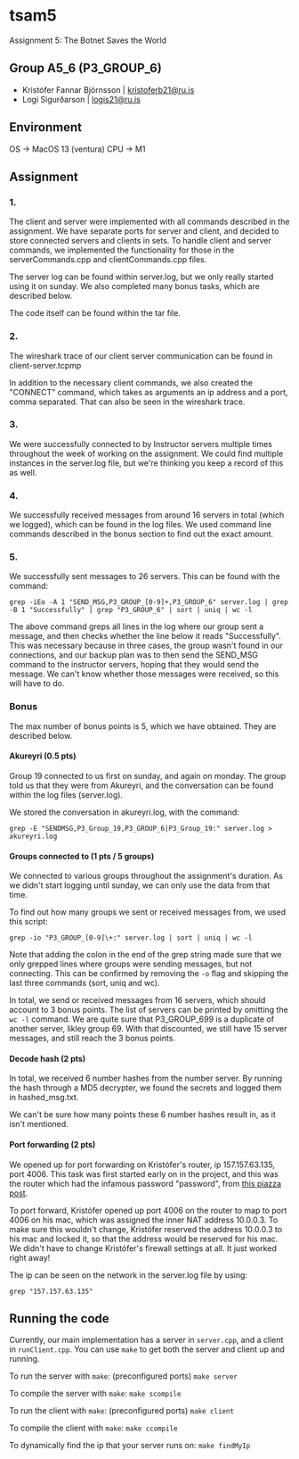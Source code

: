 # tsam5

Assignment 5: The Botnet Saves the World

## Group A5_6 (P3_GROUP_6)

- Kristófer Fannar Björnsson | kristoferb21@ru.is
- Logi Sigurðarson | logis21@ru.is

## Environment

OS -> MacOS 13 (ventura)
CPU -> M1

## Assignment

### 1. 

The client and server were implemented with all commands described in the assignment. We have separate ports for server and client, and decided to store connected servers and clients in sets.
To handle client and server commands, we implemented the functionality for those in the serverCommands.cpp and clientCommands.cpp files. 

The server log can be found within server.log, but we only really started using it on sunday. We also completed many bonus tasks, which are described below.

The code itself can be found within the tar file.


### 2. 

The wireshark trace of our client server communication can be found in client-server.tcpmp

In addition to the necessary client commands, we also created the "CONNECT" command, which takes as arguments an ip address and a port, comma separated. That can also be seen in the wireshark trace.

### 3.

We were successfully connected to by Instructor servers multiple times throughout the week of working on the assignment. We could find multiple instances in the server.log file, but we're thinking you keep a record of this as well.

### 4.

We successfully received messages from around 16 servers in total (which we logged), which can be found in the log files. We used command line commands described in the bonus section to find out the exact amount.

### 5.

We successfully sent messages to 26 servers. This can be found with the command:

`grep -iEo -A 1 "SEND_MSG,P3_GROUP_[0-9]+,P3_GROUP_6" server.log | grep -B 1 "Successfully" | grep "P3_GROUP_6" | sort | uniq | wc -l`

The above command greps all lines in the log where our group sent a message, and then checks whether the line below it reads "Successfully". This was necessary because in three cases, the group wasn't found in our connections, and our backup plan was to then send the SEND_MSG command to the instructor servers, hoping that they would send the message. We can't know whether those messages were received, so this will have to do.

### Bonus

The max number of bonus points is 5, which we have obtained. They are described below.

#### Akureyri (0.5 pts)

Group 19 connected to us first on sunday, and again on monday. The group told us that they were from Akureyri, and the conversation can be found within the log files (server.log).

We stored the conversation in akureyri.log, with the command:

`grep -E "SENDMSG,P3_Group_19,P3_GROUP_6|P3_Group_19:" server.log > akureyri.log`


#### Groups connected to (1 pts / 5 groups)

We connected to various groups throughout the assignment's duration. As we didn't start logging until sunday, we can only use the data from that time. 

To find out how many groups we sent or received messages from, we used this script:

`grep -io "P3_GROUP_[0-9]\+:" server.log | sort | uniq | wc -l`

Note that adding the colon in the end of the grep string made sure that we only grepped lines where groups were sending messages, but not connecting.
This can be confirmed by removing the `-o` flag and skipping the last three commands (sort, uniq and wc).

In total, we send or received messages from 16 servers, which should account to 3 bonus points. The list of servers can be printed by omitting the `wc -l` command.
We are quite sure that P3_GROUP_699 is a duplicate of another server, likley group 69. With that discounted, we still have 15 server messages, and still reach the 3 bonus points.

#### Decode hash (2 pts)

In total, we received 6 number hashes from the number server. By running the hash through a MD5 decrypter, we found the secrets and logged them in hashed_msg.txt.

We can't be sure how many points these 6 number hashes result in, as it isn't mentioned.

#### Port forwarding (2 pts)

We opened up for port forwarding on Kristófer's router, ip 157.157.63.135, port 4006. 
This task was first started early on in the project, and this was the router which had the infamous password "password", from [this piazza post](https://piazza.com/class/llmkmqion5w282/post/321).

To port forward, Kristófer opened up port 4006 on the router to map to port 4006 on his mac, which was assigned the inner NAT address 10.0.0.3. 
To make sure this wouldn't change, Kristófer reserved the address 10.0.0.3 to his mac and locked it, so that the address would be reserved for his mac.
We didn't have to change Kristófer's firewall settings at all. It just worked right away!

The ip can be seen on the network in the server.log file by using:

`grep "157.157.63.135"`


## Running the code

Currently, our main implementation has a server in `server.cpp`, and a client in `runClient.cpp`.
You can use `make` to get both the server and client up and running.

To run the server with `make`: (preconfigured ports)
`make server`

To compile the server with `make`:
`make scompile`


To run the client with `make`: (preconfigured ports)
`make client`

To compile the client with `make`:
`make ccompile`

To dynamically find the ip that your server runs on:
`make findMyIp`
